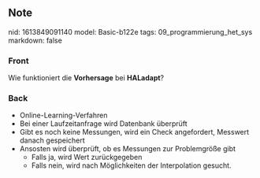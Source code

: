 ## Note
nid: 1613849091140
model: Basic-b122e
tags: 09_programmierung_het_sys
markdown: false

### Front
Wie funktioniert die <b>Vorhersage</b> bei <b>HALadapt</b>?

### Back
<div>
  <div>
    <ul>
      <li>Online-Learning-Verfahren
      <li>Bei einer Laufzeitanfrage wird Datenbank überprüft
      <li>Gibt es noch keine Messungen, wird ein Check angefordert,
      Messwert danach gespeichert
      <li>Ansosten wird überprüft, ob es Messungen zur Problemgröße
      gibt
        <ul>
          <li>Falls ja, wird Wert zurückgegeben
          <li>Falls nein, wird nach Möglichkeiten der Interpolation
          gesucht.
        </ul>
    </ul>
  </div>
</div>
